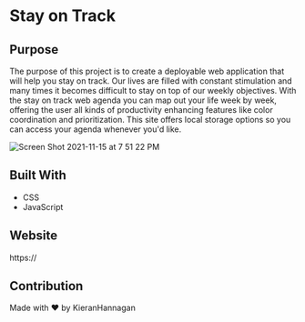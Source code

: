 # Stay on Track

## Purpose
The purpose of this project is to create a deployable web application that will help you stay on track. Our lives are filled with constant stimulation and many times it becomes difficult to stay on top of our weekly objectives. With the stay on track web agenda you can map out your life week by week, offering the user all kinds of productivity enhancing features like color coordination and prioritization. This site offers local storage options so you can access your agenda whenever you'd like.

![Screen Shot 2021-11-15 at 7 51 22 PM](https://user-images.githubusercontent.com/88465088/141881401-726d93db-e12f-4524-a33b-04011a5c8502.png)


## Built With

* CSS
* JavaScript

## Website
https://

## Contribution
Made with ❤️ by KieranHannagan
